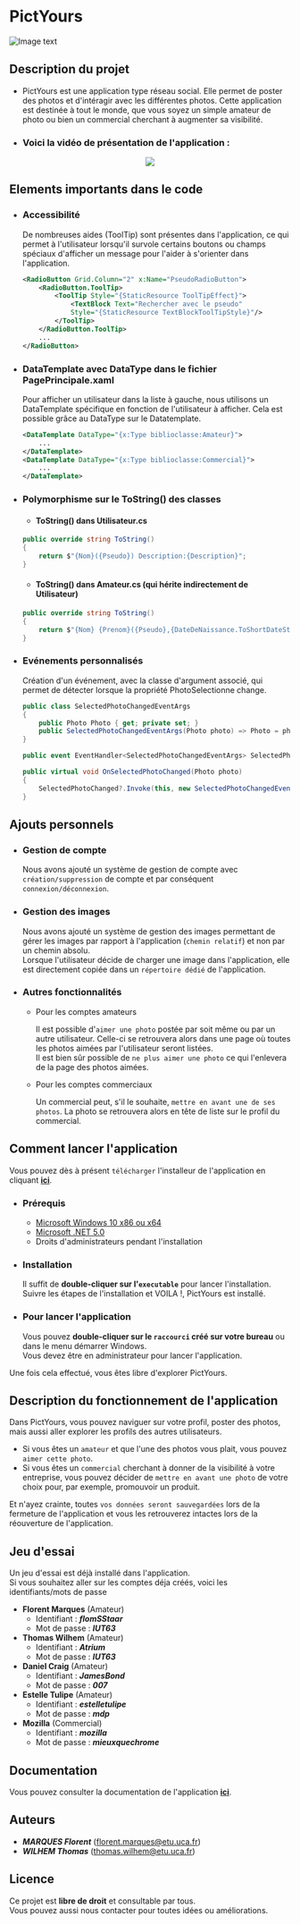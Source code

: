 # PictYours

![Image text](./PictYours/PictYours/app.ico)



## Description du projet

 - PictYours est une application type réseau social. Elle permet de poster des photos et d'intéragir avec les différentes photos. Cette application est destinée à tout le monde, que vous soyez un simple amateur de photo ou bien un commercial cherchant à augmenter sa visibilité.


 - ### Voici la vidéo de présentation de l'application : 
<a href="https://youtu.be/hAz1yZ8xpz8">
	<div align=center>
		<img src="https://img.youtube.com/vi/hAz1yZ8xpz8/hqdefault.jpg">
	</div>
</a>

## Elements importants dans le code

- ### Accessibilité
	De nombreuses aides (ToolTip) sont présentes dans l'application, ce qui permet à l'utilisateur lorsqu'il survole certains boutons ou champs spéciaux d'afficher un message pour l'aider à s'orienter dans l'application.
	```xml
	<RadioButton Grid.Column="2" x:Name="PseudoRadioButton">
		<RadioButton.ToolTip>
			<ToolTip Style="{StaticResource ToolTipEffect}">
				<TextBlock Text="Rechercher avec le pseudo"
				Style="{StaticResource TextBlockToolTipStyle}"/>
			</ToolTip>
		</RadioButton.ToolTip>
		...
	</RadioButton>
	```

- ### DataTemplate avec DataType dans le fichier PagePrincipale.xaml
	Pour afficher un utilisateur dans la liste à gauche, nous utilisons un DataTemplate spécifique en fonction de l'utilisateur à afficher. Cela est possible grâce au DataType sur le Datatemplate.
	
	```xml
	<DataTemplate DataType="{x:Type biblioclasse:Amateur}">
		...
	</DataTemplate>
	<DataTemplate DataType="{x:Type biblioclasse:Commercial}">
		...
	</DataTemplate>
	```

- ### Polymorphisme sur le ToString() des classes
	- #### ToString() dans Utilisateur.cs
	
	```c#
	public override string ToString()
	{
		return $"{Nom}({Pseudo}) Description:{Description}";
	}
	```
	- #### ToString() dans Amateur.cs (qui hérite indirectement de Utilisateur)
	
	```c#
	public override string ToString()
	{
		return $"{Nom} {Prenom}({Pseudo},{DateDeNaissance.ToShortDateString()})";
	}
	```

- ### Evénements personnalisés
	Création d'un événement, avec la classe d'argument associé, qui permet de détecter lorsque la propriété PhotoSelectionne change.
	
	```c#
	public class SelectedPhotoChangedEventArgs
	{
		public Photo Photo { get; private set; }
		public SelectedPhotoChangedEventArgs(Photo photo) => Photo = photo;
	}

	public event EventHandler<SelectedPhotoChangedEventArgs> SelectedPhotoChanged;

	public virtual void OnSelectedPhotoChanged(Photo photo)
	{
		SelectedPhotoChanged?.Invoke(this, new SelectedPhotoChangedEventArgs(photo));
	}
	```

## Ajouts personnels

- ### Gestion de compte 
 	Nous avons ajouté un système de gestion de compte avec `création/suppression` de compte et par conséquent `connexion/déconnexion`.
 
- ### Gestion des images
	Nous avons ajouté un système de gestion des images permettant de gérer les images par rapport à l'application (`chemin relatif`) et non par un chemin absolu. <br/>
	Lorsque l'utilisateur décide de charger une image dans l'application, elle est directement copiée dans un `répertoire dédié` de l'application. 

- ### Autres fonctionnalités
	- Pour les comptes amateurs
	
		Il est possible d'`aimer une photo` postée par soit même ou par un autre utilisateur. Celle-ci se retrouvera alors dans une page où toutes les photos aimées par l'utilisateur seront listées. <br/>
		Il est bien sûr possible de `ne plus aimer une photo` ce qui l'enlevera de la page des photos aimées.
	
    - Pour les comptes commerciaux

		Un commercial peut, s'il le souhaite, `mettre en avant une de ses photos`. La photo se retrouvera alors en tête de liste sur le profil du commercial. 
 
## Comment lancer l'application
Vous pouvez dès à présent `télécharger` l'installeur de l'application en cliquant **[ici](https://github.com/ThomasWILHEM/PictYours/releases)**. 

- ### Prérequis
	- [Microsoft Windows 10 x86 ou x64](https://www.microsoft.com/fr-fr/software-download/windows10)
	- [Microsoft .NET 5.0](https://dotnet.microsoft.com/download/dotnet/5.0)
	- Droits d'administrateurs pendant l'installation

- ### Installation 
	Il suffit de **double-cliquer sur l'`executable`** pour lancer l'installation.
	<br/> Suivre les étapes de l'installation et VOILA !, PictYours est installé.

- ### Pour lancer l'application 
	Vous pouvez **double-cliquer sur le `raccourci` créé sur votre bureau** ou dans le menu démarrer Windows. <br/>
	Vous devez être en administrateur pour lancer l'application.<br/>
	
Une fois cela effectué, vous êtes libre d'explorer PictYours.

## Description du fonctionnement de l'application

Dans PictYours, vous pouvez naviguer sur votre profil, poster des photos, mais aussi aller explorer les profils des autres utilisateurs.
<br/>
- Si vous êtes un `amateur` et que l'une des photos vous plait, vous pouvez `aimer cette photo`.
- Si vous êtes un `commercial` cherchant à donner de la visibilité à votre entreprise, vous pouvez décider de `mettre en avant une photo` de votre choix pour, par exemple, promouvoir un produit.

Et  n'ayez crainte, toutes `vos données seront sauvegardées` lors de la fermeture de l'application et vous les retrouverez intactes  lors de la réouverture de l'application.

## Jeu d'essai

Un jeu d'essai
 est déjà installé dans l'application.</br>
Si vous souhaitez aller sur les comptes déja créés, voici les identifiants/mots de passe

- **Florent Marques** (Amateur)
	- Identifiant : ***flomSStaar***<br/> 
	- Mot de passe : ***IUT63***
- **Thomas Wilhem** (Amateur)
	- Identifiant : ***Atrium*** <br/> 
	- Mot de passe : ***IUT63***
- **Daniel Craig** (Amateur)
	- Identifiant : ***JamesBond***<br/> 
	- Mot de passe : ***007***
- **Estelle Tulipe** (Amateur)
	- Identifiant : ***estelletulipe***<br/> 
	- Mot de passe : ***mdp***
- **Mozilla** (Commercial)
	- Identifiant : ***mozilla***<br/> 
	- Mot de passe : ***mieuxquechrome***

## Documentation

Vous pouvez consulter la documentation de l'application **[ici](./Documents)**.

## Auteurs

- ***MARQUES Florent*** (florent.marques@etu.uca.fr)
- ***WILHEM Thomas*** (thomas.wilhem@etu.uca.fr)

## Licence

Ce projet est **libre de droit** et consultable par tous. <br/>
Vous pouvez aussi nous contacter pour toutes idées ou améliorations.
